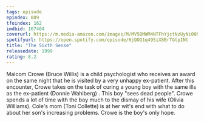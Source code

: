 ```yaml
---
tags: episode
epindex: 089
tfoindex: 162
imdbid: 167404
coverurl: https://m.media-amazon.com/images/M/MV5BMWM4NTFhYjctNzUyNi00NGMwLTk3NTYtMDIyNTZmMzRlYmQyXkEyXkFqcGdeQXVyMTAwMzUyOTc@._V1_SY300_CR0,0,202,300_.jpg
spotifyurl: https://open.spotify.com/episode/6jQOQ1q495iX8BrTGtpINt
title: "The Sixth Sense"
releasedate: 1999
rating: 8.2
---
```


Malcom Crowe (Bruce Willis) is a child psychologist who receives an award on the same night that he is visited by a very unhappy ex-patient. After this encounter, Crowe takes on the task of curing a young boy with the same ills as the ex-patient (Donnie Wahlberg) . This boy "sees dead people". Crowe spends a lot of time with the boy much to the dismay of his wife (Olivia Williams). Cole's mom (Toni Collette) is at her wit's end with what to do about her son's increasing problems. Crowe is the boy's only hope.
